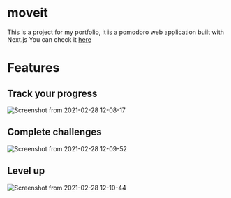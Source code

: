 # moveit
This is a project for my portfolio, it is a pomodoro web application built with Next.js
You can check it [here](https://moveit-next-jaocfilho.vercel.app/)

# Features

## Track your progress
![Screenshot from 2021-02-28 12-08-17](https://user-images.githubusercontent.com/55244169/109423321-bc4ee900-79bd-11eb-8de5-c090687a83b5.png)

## Complete challenges
![Screenshot from 2021-02-28 12-09-52](https://user-images.githubusercontent.com/55244169/109423383-ea342d80-79bd-11eb-8119-6c636b1f9ff5.png)

## Level up
![Screenshot from 2021-02-28 12-10-44](https://user-images.githubusercontent.com/55244169/109423413-03d57500-79be-11eb-8754-8c5a6385c1bb.png)
